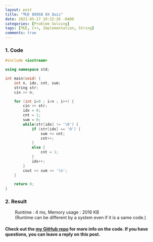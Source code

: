 ```yaml
---
layout: post
title: "백준 08958 OX Quiz"
date: 2021-05-17 19:32:28 -0400
categories: [Problem Solving]
tags: [백준, C++, Implementation, String]
comments: true
---
```


### 1. Code
```cpp
#include <iostream>

using namespace std;

int main(void) {
    int n, idx, cnt, sum;
    string str;
    cin >> n;

    for (int i=0 ; i<n ; i++) {
        cin >> str;
        idx = 0;
        cnt = 1;
        sum = 0;
        while(str[idx] != '\0') {
            if (str[idx] == 'O') {
                sum += cnt;
                cnt++;
            }
            else {
                cnt = 1;
            }
            idx++;
        }
        cout << sum << '\n';
    }

    return 0;
}
```

### 2. Result
&nbsp;&nbsp;&nbsp;&nbsp;&nbsp;&nbsp;&nbsp;&nbsp;Runtime : 4 ms, Memory usage : 2016 KB  
&nbsp;&nbsp;&nbsp;&nbsp;&nbsp;&nbsp;&nbsp;&nbsp;(Runtime can be different by a system even if it is a same code.)

#### Check out the [my GitHub repo][hyuk-gh] for more info on the code. If you have questions, you can leave a reply on this post.
[hyuk-gh]: https://github.com/dlgur1994/StudyAlgorithms
